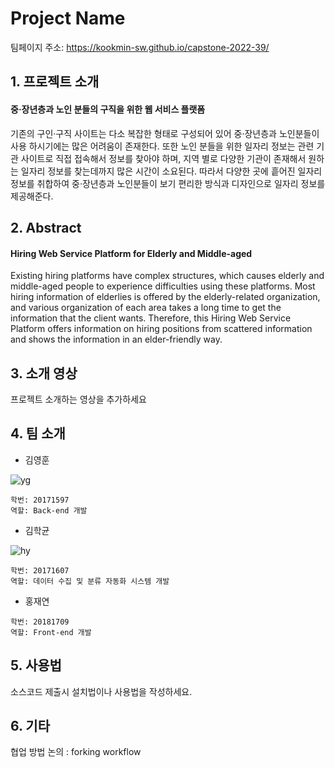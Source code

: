 # Project Name
팀페이지 주소: https://kookmin-sw.github.io/capstone-2022-39/ 


## 1. 프로젝트 소개
#### 중·장년층과 노인 분들의 구직을 위한 웹 서비스 플랫폼  
기존의 구인·구직 사이트는 다소 복잡한 형태로 구성되어 있어 중·장년층과 노인분들이 사용 하시기에는 많은 어려움이 존재한다.
또한 노인 분들을 위한 일자리 정보는 관련 기관 사이트로 직접 접속해서 정보를 찾아야 하며,
지역 별로 다양한 기관이 존재해서 원하는 일자리 정보를 찾는데까지 많은 시간이 소요된다. 
따라서 다양한 곳에 흩어진 일자리 정보를 취합하여 중·장년층과 노인분들이 보기 편리한 방식과 디자인으로 일자리 정보를 제공해준다.

## 2. Abstract
#### Hiring Web Service Platform for Elderly and Middle-aged
Existing hiring platforms have complex structures, which causes elderly and middle-aged people to experience difficulties using these platforms.
Most hiring information of elderlies is offered by the elderly-related organization, and various organization of each area takes a long time to get the information that the client wants.
Therefore, this Hiring Web Service Platform offers information on hiring positions from scattered information and shows the information in an elder-friendly way.

## 3. 소개 영상

프로젝트 소개하는 영상을 추가하세요

## 4. 팀 소개

* 김영훈
  
![yg](https://user-images.githubusercontent.com/28584171/160181202-f8025a14-24c7-4e96-86cf-d3c3d1184320.jpg)
```
학번: 20171597
역할: Back-end 개발
```
* 김학균  
  
![hy](https://user-images.githubusercontent.com/28584171/160181211-c762fbf9-7aa5-486f-8d39-a79043004c96.jpg)
```
학번: 20171607
역할: 데이터 수집 및 분류 자동화 시스템 개발
```
* 홍재연
```
학번: 20181709
역할: Front-end 개발
```

## 5. 사용법

소스코드 제출시 설치법이나 사용법을 작성하세요.

## 6. 기타

협업 방법 논의 : forking workflow
